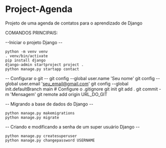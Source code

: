 # Project-Agenda
Projeto de uma agenda de contatos para o aprendizado de Django

COMANDOS PRINCIPAIS:

--Iniciar o projeto Django --

    python -m venv venv
    . venv/bin/activate
    pip install django
    django-admin startproject project .
    python manage.py startapp contact

-- Configurar o git --
    git config --global user.name 'Seu nome'
    git config --global user.email 'seu_email@gmail.com'
    git config --global init.defaultBranch main
    # Configure o .gitignore
    git init
    git add .
    git commit -m 'Mensagem'
    git remote add origin URL_DO_GIT

-- Migrando a base de dados do Django --

    python manage.py makemigrations
    python manage.py migrate

-- Criando e modificando a senha de um super usuário Django --

    python manage.py createsuperuser
    python manage.py changepassword USERNAME